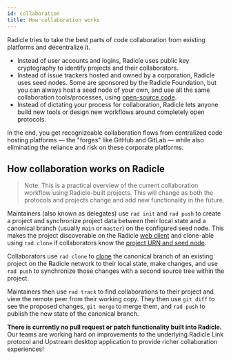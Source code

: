 ```yaml
---
id: collaboration
title: How collaboration works
---
```


Radicle tries to take the best parts of code collaboration from existing platforms and decentralize it.

- Instead of user accounts and logins, Radicle uses public key cryptography to identify projects and their
  collaborators.
- Instead of issue trackers hosted and owned by a corporation, Radicle uses seed nodes. Some are sponsored by the
  Radicle Foundation, but you can always host a seed node of your own, and use all the same collaboration
  tools/processes, using [open-source code](https://github.com/radicle-dev/radicle-client-services).
- Instead of dictating your process for collaboration, Radicle lets anyone build new tools or design new workflows
  around completely open protocols.

In the end, you get recognizeable collaboration flows from centralized code hosting platforms — the "forges" like GitHub
and GitLab — while also eliminating the reliance and risk on these corporate platforms.

## How collaboration works on Radicle

> Note: This is a practical overview of the current collaboration workflow using Radicle-built projects. This will
> change as both the protocols and projects change and add new functionality in the future.

Maintainers (also known as delegates) use `rad init` and `rad push` to create a project and synchronize project data
between their local state and a canonical branch (usually `main` or `master`) on the configured seed node. This makes
the project discoverable on the Radicle [web client](https://app.radicle.network) and clone-able using `rad clone` if
collaborators know the [project URN and seed node](using-radicle/discover-project.md).

Collaborators use `rad clone` to [clone](collaborate-project.md) the canonical branch of an existing
project on the Radicle network to their local state, make changes, and use `rad push` to synchronize those changes with
a second source tree within the project.

Maintainers then use `rad track` to find collaborations to their project and view the remote peer from their working
copy. They then use `git diff` to see the proposed changes, `git merge` to merge them, and `rad push` to publish the new
state of the canonical branch.

**There is currently no pull request or patch functionality built into Radicle.** Our teams are working hard on
improvements to the underlying Radicle Link protocol and Upstream desktop application to provide richer collaboration
experiences!
